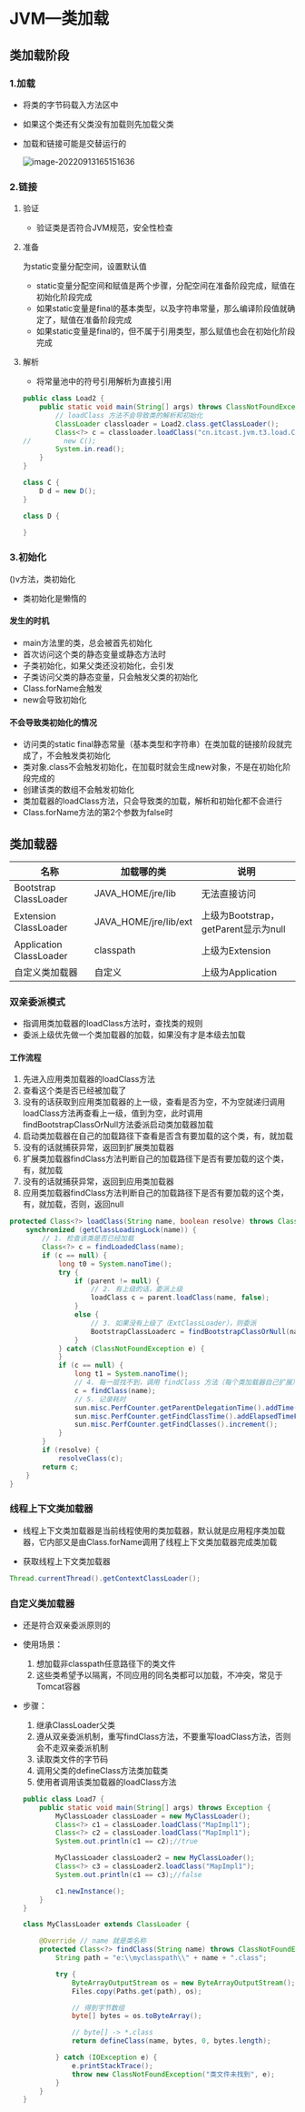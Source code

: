 # JVM—类加载

## 类加载阶段

### 1.加载

- 将类的字节码载入方法区中

- 如果这个类还有父类没有加载则先加载父类

- 加载和链接可能是交替运行的

  ![image-20220913165151636](JVM—类加载.assets/image-20220913165151636.png)

### 2.链接

1. 验证

   - 验证类是否符合JVM规范，安全性检查

2. 准备

   为static变量分配空间，设置默认值

   - static变量分配空间和赋值是两个步骤，分配空间在准备阶段完成，赋值在初始化阶段完成
   - 如果static变量是final的基本类型，以及字符串常量，那么编译阶段值就确定了，赋值在准备阶段完成
   - 如果static变量是final的，但不属于引用类型，那么赋值也会在初始化阶段完成

3. 解析

   - 将常量池中的符号引用解析为直接引用

   ```java
   public class Load2 {
       public static void main(String[] args) throws ClassNotFoundException, IOException {
           // loadClass 方法不会导致类的解析和初始化
           ClassLoader classloader = Load2.class.getClassLoader();
           Class<?> c = classloader.loadClass("cn.itcast.jvm.t3.load.C");
   //        new C();
           System.in.read();
       }
   }
   
   class C {
       D d = new D();
   }
   
   class D {
   
   }
   ```

### 3.初始化

<cinit>()v方法，类初始化

- 类初始化是懒惰的

#### 发生的时机

- main方法里的类，总会被首先初始化
- 首次访问这个类的静态变量或静态方法时
- 子类初始化，如果父类还没初始化，会引发
- 子类访问父类的静态变量，只会触发父类的初始化
- Class.forName会触发
- new会导致初始化

#### 不会导致类初始化的情况

- 访问类的static final静态常量（基本类型和字符串）在类加载的链接阶段就完成了，不会触发类初始化
- 类对象.class不会触发初始化，在加载时就会生成new对象，不是在初始化阶段完成的
- 创建该类的数组不会触发初始化
- 类加载器的loadClass方法，只会导致类的加载，解析和初始化都不会进行
- Class.forName方法的第2个参数为false时

## 类加载器

| 名称                    | 加载哪的类            | 说明                                 |
| ----------------------- | --------------------- | ------------------------------------ |
| Bootstrap ClassLoader   | JAVA_HOME/jre/lib     | 无法直接访问                         |
| Extension ClassLoader   | JAVA_HOME/jre/lib/ext | 上级为Bootstrap，getParent显示为null |
| Application ClassLoader | classpath             | 上级为Extension                      |
| 自定义类加载器          | 自定义                | 上级为Application                    |

### 双亲委派模式

- 指调用类加载器的loadClass方法时，查找类的规则
- 委派上级优先做一个类加载器的加载，如果没有才是本级去加载

#### 工作流程

1. 先进入应用类加载器的loadClass方法
2. 查看这个类是否已经被加载了
3. 没有的话获取到应用类加载器的上一级，查看是否为空，不为空就递归调用loadClass方法再查看上一级，值到为空，此时调用findBootstrapClassOrNull方法委派启动类加载器加载
4. 启动类加载器在自己的加载路径下查看是否含有要加载的这个类，有，就加载
5. 没有的话就捕获异常，返回到扩展类加载器
6. 扩展类加载器findClass方法判断自己的加载路径下是否有要加载的这个类，有，就加载
7. 没有的话就捕获异常，返回到应用类加载器
8. 应用类加载器findClass方法判断自己的加载路径下是否有要加载的这个类，有，就加载，否则，返回null

```java
protected Class<?> loadClass(String name, boolean resolve) throws ClassNotFoundException { 
    synchronized (getClassLoadingLock(name)) { 
        // 1. 检查该类是否已经加载 
        Class<?> c = findLoadedClass(name); 
        if (c == null) { 
            long t0 = System.nanoTime();
            try {
                if (parent != null) {
                    // 2. 有上级的话，委派上级 
                    loadClass c = parent.loadClass(name, false); 
                }
                else { 
                    // 3. 如果没有上级了（ExtClassLoader），则委派 
                    BootstrapClassLoaderc = findBootstrapClassOrNull(name);
                }
            } catch (ClassNotFoundException e) { 
            }
            if (c == null) {
                long t1 = System.nanoTime(); 
                // 4. 每一层找不到，调用 findClass 方法（每个类加载器自己扩展）来加载 
                c = findClass(name); 
                // 5. 记录耗时 
                sun.misc.PerfCounter.getParentDelegationTime().addTime(t1 - t0);
                sun.misc.PerfCounter.getFindClassTime().addElapsedTimeFrom(t1); 
                sun.misc.PerfCounter.getFindClasses().increment(); 
            } 
        }
        if (resolve) {
            resolveClass(c);                                                                     }
        return c; 
    } 
}
```

### 线程上下文类加载器

- 线程上下文类加载器是当前线程使用的类加载器，默认就是应用程序类加载器，它内部又是由Class.forName调用了线程上下文类加载器完成类加载

- 获取线程上下文类加载器

```java
Thread.currentThread().getContextClassLoader();
```

### 自定义类加载器

- 还是符合双亲委派原则的

- 使用场景：

  1. 想加载非classpath任意路径下的类文件
  2. 这些类希望予以隔离，不同应用的同名类都可以加载，不冲突，常见于Tomcat容器

- 步骤：

  1. 继承ClassLoader父类
  2. 遵从双亲委派机制，重写findClass方法，不要重写loadClass方法，否则会不走双亲委派机制
  3. 读取类文件的字节码
  4. 调用父类的defineClass方法类加载类
  5. 使用者调用该类加载器的loadClass方法

  ```java
  public class Load7 {
      public static void main(String[] args) throws Exception {
          MyClassLoader classLoader = new MyClassLoader();
          Class<?> c1 = classLoader.loadClass("MapImpl1");
          Class<?> c2 = classLoader.loadClass("MapImpl1");
          System.out.println(c1 == c2);//true
  
          MyClassLoader classLoader2 = new MyClassLoader();
          Class<?> c3 = classLoader2.loadClass("MapImpl1");
          System.out.println(c1 == c3);//false
  
          c1.newInstance();
      }
  }
  
  class MyClassLoader extends ClassLoader {
  
      @Override // name 就是类名称
      protected Class<?> findClass(String name) throws ClassNotFoundException {
          String path = "e:\\myclasspath\\" + name + ".class";
  
          try {
              ByteArrayOutputStream os = new ByteArrayOutputStream();
              Files.copy(Paths.get(path), os);
  
              // 得到字节数组
              byte[] bytes = os.toByteArray();
  
              // byte[] -> *.class
              return defineClass(name, bytes, 0, bytes.length);
  
          } catch (IOException e) {
              e.printStackTrace();
              throw new ClassNotFoundException("类文件未找到", e);
          }
      }
  }
  ```

  